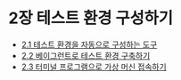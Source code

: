 # 2장 테스트 환경 구성하기

- [2.1 테스트 환경을 자동으로 구성하는 도구](2.1.md)
- [2.2 베이그런트로 테스트 환경 구축하기](2.2.md)
- [2.3 터미널 프로그램으로 가상 머신 접속하기](2.3.md)
